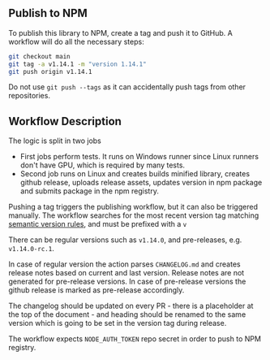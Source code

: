 ## Publish to NPM

To publish this library to NPM, create a tag and push it to GitHub. A workflow will do all the necessary steps:

```bash
git checkout main
git tag -a v1.14.1 -m "version 1.14.1"
git push origin v1.14.1
```

Do not use `git push --tags` as it can accidentally push tags from other repositories.

## Workflow Description

The logic is split in two jobs
* First jobs perform tests. It runs on Windows runner since Linux runners don't have GPU, which is required by many tests.
* Second job runs on Linux and creates builds minified library, creates github release, uploads release assets,
  updates version in npm package and submits package in the npm registry.

Pushing a tag triggers the publishing workflow, but it can also be triggered manually.
The workflow searches for the most recent version tag matching [semantic version rules](https://classic.yarnpkg.com/en/docs/dependency-versions#toc-semantic-versioning),
and must be prefixed with a `v`

There can be regular versions such as `v1.14.0`, and pre-releases, e.g. `v1.14.0-rc.1`.

In case of regular version the action parses `CHANGELOG.md` and creates release notes based on current and last version.
Release notes are not generated for pre-release versions. In case of pre-release versions the github release is marked as pre-release accordingly.

The changelog should be updated on every PR - there is a placeholder at the top of the document - and heading should be renamed to the same version which is going to be set in the version tag during release.

The workflow expects `NODE_AUTH_TOKEN` repo secret in order to push to NPM registry.
